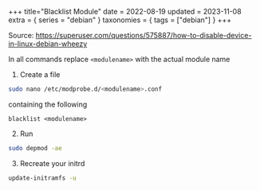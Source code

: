 +++
title="Blacklist Module"
date = 2022-08-19
updated = 2023-11-08
extra = { series = "debian" }
taxonomies = { tags = ["debian"] }
+++

Source: <https://superuser.com/questions/575887/how-to-disable-device-in-linux-debian-wheezy>

In all commands replace `<modulename>` with the actual module name

1. Create a file

```sh
sudo nano /etc/modprobe.d/<modulename>.conf
```

containing the following

```
blacklist <modulename>
```

2. Run

```sh
sudo depmod -ae
```

3. Recreate your initrd

```sh
update-initramfs -u
```
